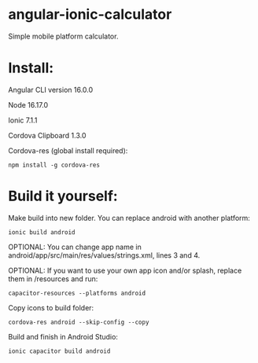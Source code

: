 # angular-ionic-calculator

Simple mobile platform calculator.

# Install:

Angular CLI version 16.0.0

Node 16.17.0

Ionic 7.1.1

Cordova Clipboard 1.3.0

Cordova-res (global install required):

```
npm install -g cordova-res
```

# Build it yourself:

Make build into new folder. You can replace android with another platform:

```
ionic build android
```

OPTIONAL: You can change app name in android/app/src/main/res/values/strings.xml, lines 3 and 4.

OPTIONAL: If you want to use your own app icon and/or splash, replace them in /resources and run:

```
capacitor-resources --platforms android
```

Copy icons to build folder:

```
cordova-res android --skip-config --copy
```

Build and finish in Android Studio:

```
ionic capacitor build android
```
